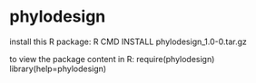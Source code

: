 phylodesign
===========
install this R package:
R CMD INSTALL phylodesign_1.0-0.tar.gz

to view the package content in R:
require(phylodesign)
library(help=phylodesign)